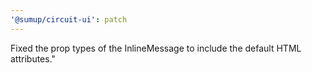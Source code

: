 ```yaml
---
'@sumup/circuit-ui': patch
---
```


Fixed the prop types of the InlineMessage to include the default HTML attributes."
